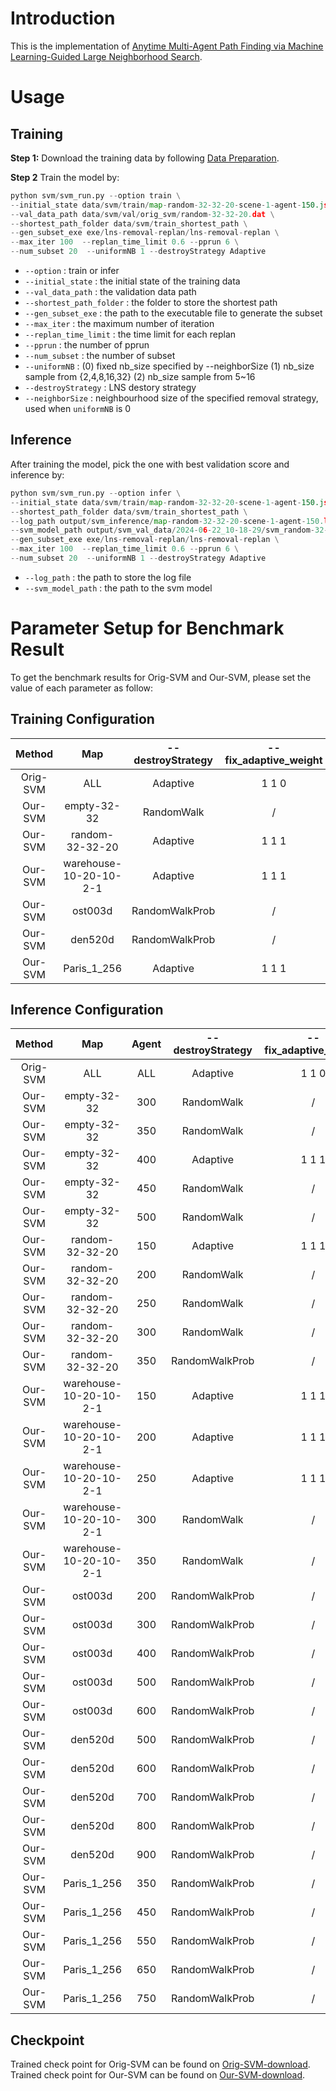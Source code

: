 

# Introduction

This is the implementation of [Anytime Multi-Agent Path Finding via Machine Learning-Guided Large Neighborhood Search](https://taoanhuang.github.io/files/aaai22.pdf).

# Usage 

## Training 

**Step 1:** Download the training data by following [Data Preparation](../data.md).

<!-- Generate more initial states for training. For our benchmark and the [orignal paper](https://taoanhuang.github.io/files/aaai22.pdf), it generate 16 scenes for training.


```shell
python data/generate_init_state.py \
--map_path data/example/random-32-32-20.map \
--scene_folder data/scene \
--scene_start_idx 0 \
--scene_end_idx 1 \
--agent_num 250 
```
- map_path (required): the .map file downloaded from the MAPF benchmark
- scene_folder (required): the folder that stores the .scen files downloaded from the MAPF benchmark
- agent_num (required): number of agents in the scene
- scene_start_idx (optional): the start index of the scenes to be generated
- scene_end_idx (optional): the end index of the scenes to be generated


You can find more details and explanations for all parameters with:
```shell
python data/generate_init_state.py --help
``` -->
**Step 2** Train the model by:

```python
python svm/svm_run.py --option train \
--initial_state data/svm/train/map-random-32-32-20-scene-1-agent-150.json data/svm/train/map-random-32-32-20-scene-2-agent-150.json \
--val_data_path data/svm/val/orig_svm/random-32-32-20.dat \
--shortest_path_folder data/svm/train_shortest_path \
--gen_subset_exe exe/lns-removal-replan/lns-removal-replan \
--max_iter 100  --replan_time_limit 0.6 --pprun 6 \
--num_subset 20  --uniformNB 1 --destroyStrategy Adaptive

```

- `--option` : train or infer
- `--initial_state` : the initial state of the training data
- `--val_data_path` : the validation data path
- `--shortest_path_folder` : the folder to store the shortest path
- `--gen_subset_exe` : the path to the executable file to generate the subset
- `--max_iter` : the maximum number of iteration
- `--replan_time_limit` : the time limit for each replan
- `--pprun` : the number of pprun
- `--num_subset` : the number of subset
- `--uniformNB` : (0) fixed nb_size specified by --neighborSize (1) nb_size sample from {2,4,8,16,32} (2) nb_size sample from 5~16
- `--destroyStrategy` : LNS destory strategy
- `--neighborSize` : neighbourhood size of the specified removal strategy, used when `uniformNB` is 0

## Inference 

After training the model, pick the one with best validation score and inference by:

```python
python svm/svm_run.py --option infer \
--initial_state data/svm/train/map-random-32-32-20-scene-1-agent-150.json \
--shortest_path_folder data/svm/train_shortest_path \
--log_path output/svm_inference/map-random-32-32-20-scene-1-agent-150.log \
--svm_model_path output/svm_val_data/2024-06-22_10-18-29/svm_random-32-32-20_agent150_iter0_score12_69.model \
--gen_subset_exe exe/lns-removal-replan/lns-removal-replan \
--max_iter 100  --replan_time_limit 0.6 --pprun 6 \
--num_subset 20  --uniformNB 1 --destroyStrategy Adaptive

```

- `--log_path` : the path to store the log file
- `--svm_model_path` : the path to the svm model


# Parameter Setup for Benchmark Result
To get the benchmark results for Orig-SVM and Our-SVM, please set the value of each parameter as follow:



## Training Configuration


|  Method  |           Map           |        \--destroyStrategy | \--fix_adaptive_weight |        \--uniformNB |        \--neighborSize |
|:--------:|:-----------------------:|:-------------------------:|:----------------------:|:-------------------:|:----------------------:|
| Orig-SVM |           ALL           |          Adaptive         |          1 1 0         |          1          |            /           |
|  Our-SVM |       empty-32-32       |            RandomWalk     |            /           |          0          |               16       |
|  Our-SVM |     random-32-32-20     |             Adaptive      |          1 1 1         |          0          |           16           |
|  Our-SVM | warehouse-10-20-10-2-1  |             Adaptive      |          1 1 1         |          0          |           16           |
|  Our-SVM |         ost003d         |          RandomWalkProb   |            /           |          0          |           16           |
|  Our-SVM |          den520d        |          RandomWalkProb   |            /           |          0          |           16           |
|  Our-SVM |       Paris_1_256       |             Adaptive      |          1 1 1         |          0          |           32           |

## Inference Configuration

|  Method  |     Map     |    Agent   |        \--destroyStrategy | \--fix_adaptive_weight |        \--uniformNB |        \--neighborSize |
|:--------:|:-----------:|:----------:|:-------------------------:|:----------------------:|:-------------------:|:----------------------:|
| Orig-SVM |     ALL     |     ALL    |          Adaptive         |          1 1 0         |          1          |            /           |
|  Our-SVM | empty-32-32 |        300 |            RandomWalk     |            /           |          0          |               16       |
|  Our-SVM | empty-32-32 |        350 |            RandomWalk     |            /           |          0          |               16       |
|  Our-SVM | empty-32-32 |        400 |            Adaptive       |          1 1 1         |          0          |               8        |
|  Our-SVM | empty-32-32 |        450 |            RandomWalk     |            /           |          0          |               8        |
|  Our-SVM | empty-32-32 |        500 |            RandomWalk     |            /           |          0          |               8        |
|  Our-SVM | random-32-32-20 | 150 |            Adaptive       |          1 1 1         |          0          |               16       |
|  Our-SVM | random-32-32-20 | 200 |            RandomWalk     |            /           |          0          |               16       |
|  Our-SVM | random-32-32-20 | 250 |            RandomWalk     |            /           |          0          |               8        |
|  Our-SVM | random-32-32-20 | 300 |            RandomWalk     |            /           |          0          |               8        |
|  Our-SVM | random-32-32-20 | 350 |            RandomWalkProb |            /           |          0          |               8        |
|  Our-SVM | warehouse-10-20-10-2-1 | 150 | Adaptive | 1 1 1 | 0 | 16 |
|  Our-SVM | warehouse-10-20-10-2-1 | 200 | Adaptive | 1 1 1 | 0 | 16 |
|  Our-SVM | warehouse-10-20-10-2-1 | 250 | Adaptive | 1 1 1 | 0 | 32 |
|  Our-SVM | warehouse-10-20-10-2-1 | 300 | RandomWalk | / | 0 | 16 |
|  Our-SVM | warehouse-10-20-10-2-1 | 350 | RandomWalk | / | 0 | 16 |
|  Our-SVM | ost003d | 200 | RandomWalkProb | / | 0 | 16 |
|  Our-SVM | ost003d | 300 | RandomWalkProb | / | 0 | 16 |
|  Our-SVM | ost003d | 400 | RandomWalkProb | / | 0 | 16 |
|  Our-SVM | ost003d | 500 | RandomWalkProb | / | 0 | 8 |
|  Our-SVM | ost003d | 600 | RandomWalkProb | / | 0 | 8 |
|  Our-SVM | den520d | 500 | RandomWalkProb | / | 0 | 16 |
|  Our-SVM | den520d | 600 | RandomWalkProb | / | 0 | 16 |
|  Our-SVM | den520d | 700 | RandomWalkProb | / | 0 | 16 |
|  Our-SVM | den520d | 800 | RandomWalkProb | / | 0 | 16 |
|  Our-SVM | den520d | 900 | RandomWalkProb | / | 0 | 16 |
|  Our-SVM | Paris_1_256 | 350 | RandomWalkProb | / | 0 | 32 |
|  Our-SVM | Paris_1_256 | 450 | RandomWalkProb | / | 0 | 32 |
|  Our-SVM | Paris_1_256 | 550 | RandomWalkProb | / | 0 | 32 |
|  Our-SVM | Paris_1_256 | 650 | RandomWalkProb | / | 0 | 16 |
|  Our-SVM | Paris_1_256 | 750 | RandomWalkProb | / | 0 | 16 |


## Checkpoint

Trained check point for Orig-SVM can be found on [Orig-SVM-download]().
Trained check point for Our-SVM can be found on [Our-SVM-download]().